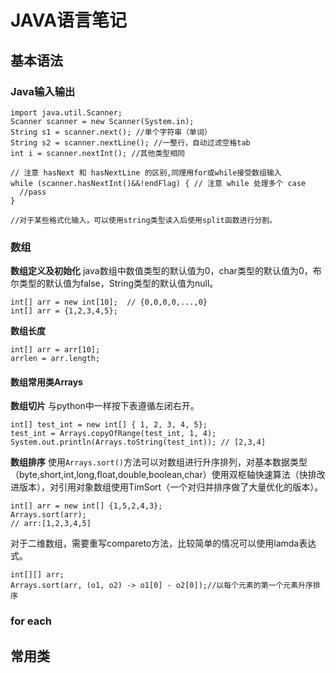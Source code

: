 # JAVA语言笔记
## 基本语法
### Java输入输出
```
import java.util.Scanner;
Scanner scanner = new Scanner(System.in);
String s1 = scanner.next(); //单个字符串（单词）
String s2 = scanner.nextLine(); //一整行，自动过滤空格tab
int i = scanner.nextInt(); //其他类型相同

// 注意 hasNext 和 hasNextLine 的区别,同理用for或while接受数组输入
while (scanner.hasNextInt()&&!endFlag) { // 注意 while 处理多个 case
  //pass
}

//对于某些格式化输入，可以使用string类型读入后使用split函数进行分割。
```
### 数组
**数组定义及初始化**
java数组中数值类型的默认值为0，char类型的默认值为0，布尔类型的默认值为false，String类型的默认值为null。
```
int[] arr = new int[10];  // {0,0,0,0,...,0}
int[] arr = {1,2,3,4,5};
```
**数组长度**
```
int[] arr = arr[10];
arrlen = arr.length;
```

#### 数组常用类Arrays
**数组切片**
与python中一样按下表遵循左闭右开。
```
int[] test_int = new int[] { 1, 2, 3, 4, 5};
test_int = Arrays.copyOfRange(test_int, 1, 4);
System.out.println(Arrays.toString(test_int)); // [2,3,4]
```
**数组排序**
使用`Arrays.sort()`方法可以对数组进行升序排列，对基本数据类型（byte,short,int,long,float,double,boolean,char）使用双枢轴快速算法（快排改进版本），对引用对象数组使用TimSort（一个对归并排序做了大量优化的版本）。
```
int[] arr = new int[] {1,5,2,4,3};
Arrays.sort(arr); 
// arr:[1,2,3,4,5]
```
对于二维数组，需要重写compareto方法，比较简单的情况可以使用lamda表达式。
```
int[][] arr;
Arrays.sort(arr, (o1, o2) -> o1[0] - o2[0]);//以每个元素的第一个元素升序排序
```
### for each

## 常用类
